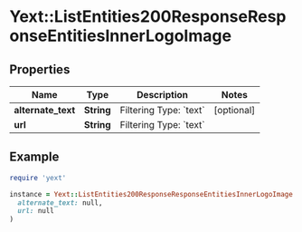 # Yext::ListEntities200ResponseResponseEntitiesInnerLogoImage

## Properties

| Name | Type | Description | Notes |
| ---- | ---- | ----------- | ----- |
| **alternate_text** | **String** | Filtering Type: &#x60;text&#x60; | [optional] |
| **url** | **String** | Filtering Type: &#x60;text&#x60; |  |

## Example

```ruby
require 'yext'

instance = Yext::ListEntities200ResponseResponseEntitiesInnerLogoImage.new(
  alternate_text: null,
  url: null
)
```

